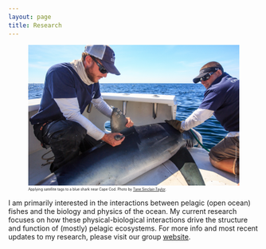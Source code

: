 ```yaml
---
layout: page
title: Research
---
```

<head>
   <style>
   figcaption {
    font-size: .5em;
    border: none;
}
</style>
</head>

<figure>
<img src="/assets/img/Tane Sinclair-Taylor_WHOI3-153.jpg">
<figcaption>
  Applying satellite tags to a blue shark near Cape Cod. Photo by <a href="https://tanesinclair-taylor.com/" target="_blank">Tane Sinclair-Taylor</a>.</figcaption>
</figure>

I am primarily interested in the interactions between pelagic (open ocean) fishes and the biology and physics of the ocean. My current research focuses on how these physical-biological interactions drive the structure and function of (mostly) pelagic ecosystems. For more info and most recent updates to my research, please visit our group <a href="https://depts.washington.edu/marinepredators/publications/" target="_blank">website</a>.
